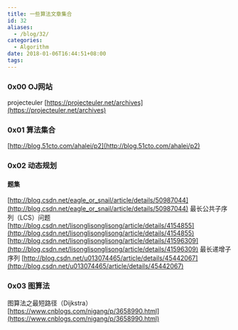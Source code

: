 ```yaml
---
title: 一些算法文章集合
id: 32
aliases:
  - /blog/32/
categories:
  - Algorithm
date: 2018-01-06T16:44:51+08:00
tags:
---
```


### 0x00 OJ网站

projecteuler
[https://projecteuler.net/archives](https://projecteuler.net/archives)
### 0x01 算法集合

[http://blog.51cto.com/ahalei/p2](http://blog.51cto.com/ahalei/p2)

### 0x02 动态规划

#### 题集

[http://blog.csdn.net/eagle_or_snail/article/details/50987044](http://blog.csdn.net/eagle_or_snail/article/details/50987044)
最长公共子序列（LCS）问题
[http://blog.csdn.net/lisonglisonglisong/article/details/4154855](http://blog.csdn.net/lisonglisonglisong/article/details/4154855)
[http://blog.csdn.net/lisonglisonglisong/article/details/41596309](http://blog.csdn.net/lisonglisonglisong/article/details/41596309)
最长递增子序列
[http://blog.csdn.net/u013074465/article/details/45442067](http://blog.csdn.net/u013074465/article/details/45442067)
### 0x03 图算法

图算法之最短路径（Dijkstra）
[https://www.cnblogs.com/nigang/p/3658990.html](https://www.cnblogs.com/nigang/p/3658990.html)
